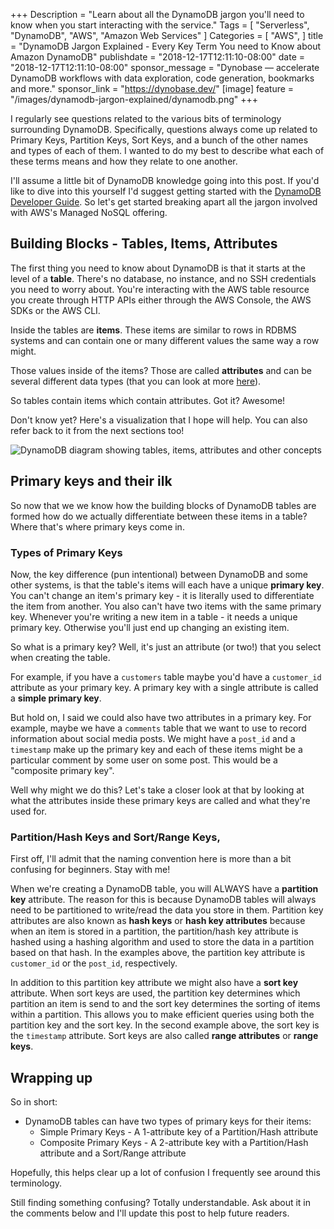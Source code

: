 +++
Description = "Learn about all the DynamoDB jargon you'll need to know when you start interacting with the service."
Tags = [
  "Serverless",
  "DynamoDB",
  "AWS",
  "Amazon Web Services"
]
Categories = [
  "AWS",
]
title = "DynamoDB Jargon Explained - Every Key Term You need to Know about Amazon DynamoDB"
publishdate = "2018-12-17T12:11:10-08:00"
date = "2018-12-17T12:11:10-08:00"
sponsor_message = "Dynobase — accelerate DynamoDB workflows with data exploration, code generation, bookmarks and more."
sponsor_link = "https://dynobase.dev/"
[image]
    feature = "/images/dynamodb-jargon-explained/dynamodb.png"
+++

I regularly see questions related to the various bits of terminology surrounding DynamoDB. Specifically, questions always come up related to Primary Keys, Partition Keys, Sort Keys, and a bunch of the other names and types of each of them. I wanted to do my best to describe what each of these terms means and how they relate to one another.

I'll assume a little bit of DynamoDB knowledge going into this post. If you'd like to dive into this yourself I'd suggest getting started with the [DynamoDB Developer Guide](https://docs.aws.amazon.com/amazondynamodb/latest/developerguide/Introduction.html). So let's get started breaking apart all the jargon involved with AWS's Managed NoSQL offering.

<!--more-->

## Building Blocks - Tables, Items, Attributes

The first thing you need to know about DynamoDB is that it starts at the level of a **table**. There's no database, no instance, and no SSH credentials you need to worry about. You're interacting with the AWS table resource you create through HTTP APIs either through the AWS Console, the AWS SDKs or the AWS CLI. 

Inside the tables are **items**. These items are similar to rows in RDBMS systems and can contain one or many different values the same way a row might.

Those values inside of the items? Those are called **attributes** and can be several different data types (that you can look at more [here](https://docs.aws.amazon.com/amazondynamodb/latest/developerguide/HowItWorks.NamingRulesDataTypes.html#HowItWorks.DataTypes)).

So tables contain items which contain attributes. Got it? Awesome! 

Don't know yet? Here's a visualization that I hope will help. You can also refer back to it from the next sections too!

![DynamoDB diagram showing tables, items, attributes and other concepts](/images/dynamodb-jargon-explained/dynamodb-concepts-viz.png)

## Primary keys and their ilk 

So now that we we know how the building blocks of DynamoDB tables are formed how do we actually differentiate between these items in a table? Where that's where primary keys come in.

### Types of Primary Keys 

Now, the key difference (pun intentional) between DynamoDB and some other systems, is that the table's items will each have a unique **primary key**. You can't change an item's primary key - it is literally used to differentiate the item from another. You also can't have two items with the same primary key. Whenever you're writing a new item in a table - it needs a unique primary key. Otherwise you'll just end up changing an existing item.

So what is a primary key? Well, it's just an attribute (or two!) that you select when creating the table. 

For example, if you have a `customers` table maybe you'd have a `customer_id` attribute as your primary key. A primary key with a single attribute is called a **simple primary key**. 

But hold on, I said we could also have two attributes in a primary key. For example, maybe we have a `comments` table that we want to use to record information about social media posts. We might have a `post_id` and a `timestamp` make up the primary key and each of these items might be a particular comment by some user on some post. This would be a "composite primary key".

Well why might we do this? Let's take a closer look at that by looking at what the attributes inside these primary keys are called and what they're used for.

### Partition/Hash Keys and Sort/Range Keys,

First off, I'll admit that the naming convention here is more than a bit confusing for beginners. Stay with me!

When we're creating a DynamoDB table, you will ALWAYS have a **partition key** attribute. The reason for this is because DynamoDB tables will always need to be partitioned to write/read the data you store in them. Partition key attributes are also known as **hash keys** or **hash key attributes** because when an item is stored in a partition, the partition/hash key attribute is hashed using a hashing algorithm and used to store the data in a partition based on that hash. In the examples above, the partition key attribute is `customer_id` or the `post_id`, respectively.

In addition to this partition key attribute we might also have a **sort key** attribute. When sort keys are used, the partition key determines which partition an item is send to and the sort key determines the sorting of items within a partition. This allows you to make efficient queries using both the partition key and the sort key. In the second example above, the sort key is the `timestamp` attribute. Sort keys are also called **range attributes** or **range keys**.

## Wrapping up

So in short:

- DynamoDB tables can have two types of primary keys for their items:
    - Simple Primary Keys - A 1-attribute key of a Partition/Hash attribute
    - Composite Primary Keys - A 2-attribute key with a Partition/Hash attribute and a Sort/Range attribute

Hopefully, this helps clear up a lot of confusion I frequently see around this terminology. 

Still finding something confusing? Totally understandable. Ask about it in the comments below and I'll update this post to help future readers.
